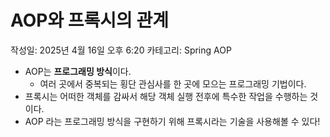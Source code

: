# AOP와 프록시의 관계

작성일: 2025년 4월 16일 오후 6:20
카테고리: Spring AOP

- AOP는 **프로그래밍 방식**이다.
    - 여러 곳에서 중복되는 횡단 관심사를 한 곳에 모으는 프로그래밍 기법이다.
- 프록시는 어떠한 객체를 감싸서 해당 객체 실행 전후에 특수한 작업을 수행하는 것이다.
- AOP 라는 프로그래밍 방식을 구현하기 위해 프록시라는 기술을 사용해볼 수 있다!
